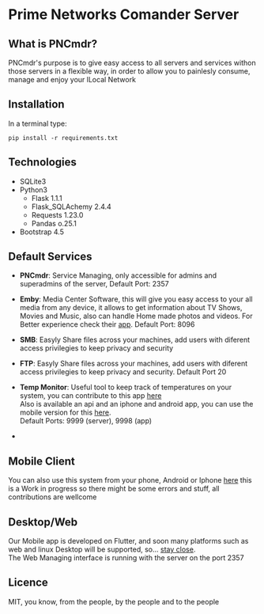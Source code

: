 # Prime Networks Comander Server

## What is PNCmdr?
<p>PNCmdr's purpose is to give easy access to all servers and services withon those servers in a flexible way, in order to allow you to painlesly consume, manage and enjoy your lLocal Network</p>

## Installation

In a terminal type:

<code>pip install -r requirements.txt</code>

## Technologies
<ul>
    <li>SQLite3</li>
    <li>Python3</br>
        <ul>
            <li>Flask 1.1.1</li>
            <li>Flask_SQLAchemy 2.4.4</li>
            <li>Requests 1.23.0</li>
            <li>Pandas o.25.1</li>
        </ul>
    </li>
    <li>Bootstrap 4.5</li>
</ul>

## Default Services
<ul>
    <li>
    <p>
    <b>PNCmdr</b>: Service Managing, only accessible for admins and superadmins of the server, Default Port: 2357
    <p>
    </li>
    <li>
    <p>
    <b>Emby</b>: Media Center Software, this will give you easy access to your all media from any device, it allows to get information about TV Shows, Movies and Music, also 
    can handle Home made photos and videos. For Better experience check their <a href='emby.org'>app</a>. Default Port: 8096
    <p>
    </li>
    <li>
    <p>
    <b>SMB</b>: Easyly Share files across your machines, add users with diferent access privilegies to keep privacy and security
    </p>
    </li>
    <li>
    <p>
    <b>FTP</b>: Easyly Share files across your machines, add users with diferent access privilegies to keep privacy and security. Default Port 20
    </p>
    </li>
    <li>
    <p>
    <b>Temp Monitor</b>: Useful tool to keep track of temperatures on your system, you can contribute to this app <a href='https://www.github.com/JavierOramas/temp_monitor'>here</a></br>
    Also is available an api and an iphone and android app, you can use the mobile version for this <a href='https://www.github.com/JavierOramas/temp_monitor_app'>here</a>. </br>
    Default Ports: 9999 (server), 9998 (app)
    </p>
    </li>
    <li></li>
</ul>

## Mobile Client
You can also use this system from your phone, Android or Iphone <a href='https://www.github.com/JavierOramas/PNCmdr'>here</a> this is a Work in progress so there might be some errors and stuff, all contributions are wellcome

## Desktop/Web
Our Mobile app is developed on Flutter, and soon many platforms such as web and linux Desktop will be supported, so... <a href='https://www.github.com/JavierOramas/PNCmdr'>stay close</a>. </br>
The Web Managing interface is running with the server on the port 2357

## Licence
MIT, you know, from the people, by the people and to the people
